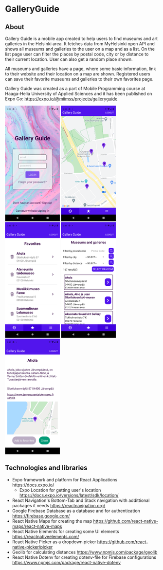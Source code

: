 # GalleryGuide

## About

Gallery Guide is a mobile app created to help users to find museums and art galleries in the Helsinki area. It fetches data from MyHelsinki open API and shows all museums 
and galleries to the user on a map and as a list. On the list page user can filter the places by postal code, city or by distance to their current location. User can also get a 
random place shown. 

All museums and galleries have a page, where some basic information, link to their website and their location on a map are shown. Registered users can save their favorite museums and galleries 
to their own favorites page.

Gallery Guide was created as a part of Mobile Programming course at Haaga-Helia University of Applied Sciences and it has been published on Expo Go: https://expo.io/@miimss/projects/galleryguide


<p>
  <img src="assets/Login.png" alt="login screen" width="180"/>
  <img src="assets/Map.png" alt="map screen" width="180"/>
  <img src="assets/Favorites.png" alt="favorites screen" width="180"/>
  <img src="assets/List.png" alt="list screen" width="180"/>
  <img src="assets/Place.png" alt="place screen" width="180"/>
</p>

## Technologies and libraries

* Expo framework and platform for React Applications https://docs.expo.io/
  * Expo Location for getting user's location https://docs.expo.io/versions/latest/sdk/location/
* React Navigation's Bottom-Tab and Stack navigation with addittional packages it needs https://reactnavigation.org/
* Google Firebase Database as a database and for authentication https://firebase.google.com/
* React Native Maps for creating the map https://github.com/react-native-maps/react-native-maps
* React Native Elements for creating some UI elements https://reactnativeelements.com/
* React Native Picker as a dropdown picker https://github.com/react-native-picker/picker
* Geolib for calculating distances https://www.npmjs.com/package/geolib
* React Native Dotenv for creating dotenv-file for Firebase configurations https://www.npmjs.com/package/react-native-dotenv
